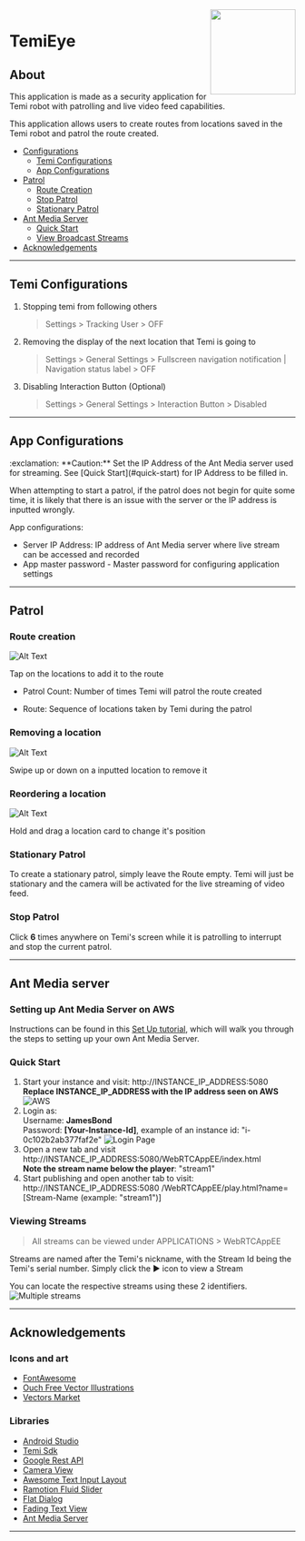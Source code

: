 <img src="documentation/eye.png" align="right" height="150"/>

<!-- Heading--->
# TemiEye
<!-- Heading 2 -->
## About
This application is made as a security application for Temi robot with patrolling and live video feed capabilities. 

This application allows users to create routes from locations saved in the Temi robot and patrol the route created. 

- [Configurations](#temi-configurations)
    - [Temi Configurations](#temi-configurations)
    - [App Configurations](#app-configurations)
- [Patrol](#patrol)
    - [Route Creation](#route-creation)
    - [Stop Patrol](#stop-patrol)
    - [Stationary Patrol](#stationary-patrol)
- [Ant Media Server](#ant-media-server)
    - [Quick Start](#quick-start)
    - [View Broadcast Streams](#viewing-streams)
- [Acknowledgements](#acknowledgements)
---
## Temi Configurations
1. Stopping temi from following others 
   > Settings > Tracking User > OFF
2. Removing the display of the next location that Temi is going to
   > Settings > General Settings > Fullscreen navigation notification | Navigation status label > OFF

3. Disabling Interaction Button (Optional)
   > Settings > General Settings > Interaction Button > Disabled

---

## App Configurations

<div markdown="span" class="alert alert-warning">:exclamation: **Caution:**
Set the IP Address of the Ant Media server used for streaming. See [Quick Start](#quick-start) for IP Address to be filled in. 
</div>

When attempting to start a patrol, if the patrol does not begin for quite some time, it is likely that there is an issue with the server or the IP address is inputted wrongly. 


App configurations:
- Server IP Address: IP address of Ant Media server where live stream can be accessed and recorded
- App master password - Master password for configuring application settings
---
## Patrol
### Route creation
![Alt Text](documentation/addingRoute.gif)

Tap on the locations to add it to the route

- Patrol Count: Number of times Temi will patrol the route created

- Route: Sequence of locations taken by Temi during the patrol

### Removing a location
![Alt Text](documentation/deletingLocation.gif)

Swipe up or down on a inputted location to remove it

### Reordering a location
![Alt Text](documentation/editingLocation.gif)

Hold and drag a location card to change it's position

### Stationary Patrol
To create a stationary patrol, simply leave the Route empty.
Temi will just be stationary and the camera will be activated for the live streaming of video feed. 

### Stop Patrol
Click **6** times anywhere on Temi's screen while it is patrolling to interrupt and stop the current patrol.

---
## Ant Media server

### Setting up Ant Media Server on AWS

Instructions can be found in this [Set Up tutorial](https://www.youtube.com/watch?v=EH6v-yUyzjU), which will walk you through the steps to setting up your own Ant Media Server. 

### Quick Start
1. Start your instance and visit: http://INSTANCE_IP_ADDRESS:5080 <br>
**Replace INSTANCE_IP_ADDRESS with the IP address seen on AWS**
![AWS](documentation/antMedia.png)
2. Login as: <br> 
Username: **JamesBond** <br>
Password: **[Your-Instance-Id]**, example of an instance id: "i-0c102b2ab377faf2e"
![Login Page](documentation/antMedia_login.png)
3. Open a new tab and visit http://INSTANCE_IP_ADDRESS:5080/WebRTCAppEE/index.html <br>
**Note the stream name below the player**: "stream1"
4. Start publishing and open another tab to visit: http://INSTANCE_IP_ADDRESS:5080 /WebRTCAppEE/play.html?name=[Stream-Name (example: "stream1")]

### Viewing Streams
> All streams can be viewed under APPLICATIONS > WebRTCAppEE

Streams are named after the Temi's nickname, with the Stream Id being the Temi's serial number. Simply click the ▶️ icon to view a Stream

You can locate the respective streams using these 2 identifiers. 
![Multiple streams](documentation/multi.png)

---
## Acknowledgements 
<!-- Heading 3 -->
### Icons and art
- [FontAwesome](www.fontawesome.com)
- [Ouch Free Vector Illustrations](https://www.figma.com/community/file/843472672440914284)
- [Vectors Market](https://www.flaticon.com/)
### Libraries
- [Android Studio](https://developer.android.com/studio/intro)
- [Temi Sdk](https://github.com/robotemi/sdk/wiki)
- [Google Rest API](https://developers.google.com/android)
- [Camera View](https://github.com/natario1/CameraView)
- [Awesome Text Input Layout](https://github.com/anoop44/AwesomeTextInputLayout)
- [Ramotion Fluid Slider](https://github.com/Ramotion/fluid-slider)
- [Flat Dialog](https://github.com/mejdi14/Flat-Dialog-Android)
- [Fading Text View](https://github.com/rosenpin/fading-text-view)
- [Ant Media Server](https://resources.antmedia.io/docs/android-sdk)

---
